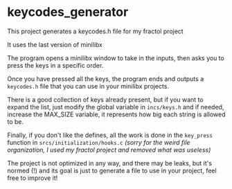 # keycodes_generator
This project generates a keycodes.h file for my fractol project

It uses the last version of minilibx

The program opens a minilibx window to take in the inputs, then asks you to press the keys in a specific order.

Once you have pressed all the keys, the program ends and outputs a `keycodes.h` file that you can use in your minilibx projects.

There is a good collection of keys already present, but if you want to expand the list, just modify the global variable in `incs/keys.h`
and if needed, increase the MAX_SIZE variable, it represents how big each string is allowed to be.

Finally, if you don't like the defines, all the work is done in the `key_press` function in `srcs/initialization/hooks.c`
*(sorry for the weird file organization, I used my fractol project and removed what was useless)*

The project is not optimized in any way, and there may be leaks, but it's normed (!) and its goal is just to generate a file to use in your project,
feel free to improve it!
